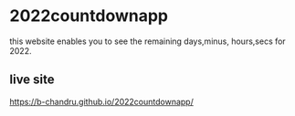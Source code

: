 # 2022countdownapp
this website enables you to see the remaining days,minus, hours,secs for 2022.

## live site 

https://b-chandru.github.io/2022countdownapp/
